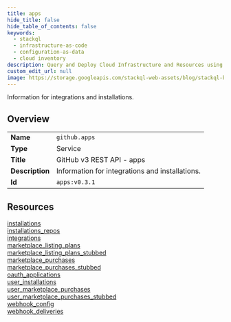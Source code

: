 ```yaml
---
title: apps
hide_title: false
hide_table_of_contents: false
keywords:
  - stackql
  - infrastructure-as-code
  - configuration-as-data
  - cloud inventory
description: Query and Deploy Cloud Infrastructure and Resources using SQL
custom_edit_url: null
image: https://storage.googleapis.com/stackql-web-assets/blog/stackql-blog-post-featured-image.png
---
```

Information for integrations and installations.  
    

## Overview
<table><tbody>
<tr><td><b>Name</b></td><td><code>github.apps</code></td></tr>
<tr><td><b>Type</b></td><td>Service</td></tr>
<tr><td><b>Title</b></td><td>GitHub v3 REST API - apps</td></tr>
<tr><td><b>Description</b></td><td>Information for integrations and installations.</td></tr>
<tr><td><b>Id</b></td><td><code>apps:v0.3.1</code></td></tr>
</tbody></table>

## Resources
<div class="row">
<div class="providerDocColumn">
<a href="/providers/github/apps/installations/">installations</a><br />
<a href="/providers/github/apps/installations_repos/">installations_repos</a><br />
<a href="/providers/github/apps/integrations/">integrations</a><br />
<a href="/providers/github/apps/marketplace_listing_plans/">marketplace_listing_plans</a><br />
<a href="/providers/github/apps/marketplace_listing_plans_stubbed/">marketplace_listing_plans_stubbed</a><br />
<a href="/providers/github/apps/marketplace_purchases/">marketplace_purchases</a><br />
<a href="/providers/github/apps/marketplace_purchases_stubbed/">marketplace_purchases_stubbed</a><br />
</div>
<div class="providerDocColumn">
<a href="/providers/github/apps/oauth_applications/">oauth_applications</a><br />
<a href="/providers/github/apps/user_installations/">user_installations</a><br />
<a href="/providers/github/apps/user_marketplace_purchases/">user_marketplace_purchases</a><br />
<a href="/providers/github/apps/user_marketplace_purchases_stubbed/">user_marketplace_purchases_stubbed</a><br />
<a href="/providers/github/apps/webhook_config/">webhook_config</a><br />
<a href="/providers/github/apps/webhook_deliveries/">webhook_deliveries</a><br />
</div>
</div>
